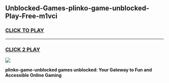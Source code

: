 
## Unblocked-Games-plinko-game-unblocked-Play-Free-m1vci
<h3>
<a href="https://premium76.site?title=plinko-game-unblocked&ref=24M">CLICK TO PLAY</a></h3>
<hr>

<h3>
<a href="https://premium76.site?title=plinko-game-unblocked&ref=24M">CLICK 2 PLAY</a>
  
</h3>

<a href="https://premium76.site?title=plinko-game-unblocked&ref=24M"><img src="https://clearcache.store/games.png"></a>


**plinko-game-unblocked games unblocked: Your Gateway to Fun and Accessible Online Gaming**
